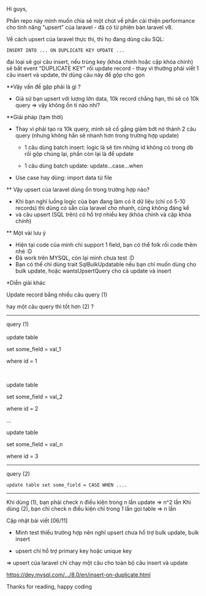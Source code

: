 Hi guys, 

Phần repo này mình muốn chia sẽ một chút về phần cải thiện performance cho tính năng "upsert" của laravel - đã có từ phiên bản laravel v8.

Về cách upsert của laravel thực thi, thì họ đang dùng câu SQL: 

`
INSERT INTO ... ON DUPLICATE KEY UPDATE ...
`

đại loại sẽ gọi câu insert, nếu trùng key (khóa chính hoặc cặp khóa chính) sẽ bắt event "DUPLICATE KEY" rồi update record - thay vì thường phải viết 1 câu insert và update, thì dùng câu này để gộp cho gọn

**Vậy vấn đề gặp phải là gì ?

- Giả sử bạn upsert với lượng lớn data, 10k record chẳng hạn, thì sẽ có 10k query => vậy không ổn tí nào nhỉ?

**Giải pháp (tạm thời)

- Thay vì phải tạo ra 10k query, mình sẽ cố gắng giảm bớt nó thành 2 câu query (nhưng không hẳn sẽ nhanh hơn trong trường hợp update)
  + 1 câu dùng batch insert: logic là sẽ tìm những id không có trong db rồi gộp chúng lại, phần còn lại là để update
  
  + 1 câu dùng batch update: update...case...when

- Use case hay dùng: import data từ file

** Vậy upsert của laravel dùng ổn trong trường hợp nào?

- Khi bạn nghĩ luồng logic của bạn đang làm có ít dữ liệu (chỉ có 5-10 records) thì dùng có sẵn của laravel cho nhanh, cũng không đáng kể
- và câu upsert (SQL trên) có hổ trợ nhiều key (khóa chính và cặp khóa chính) 

** Một vài lưu ý
- Hiện tại code của mình chỉ support 1 field, bạn có thể folk rồi code thêm nhé :D
- Đã work trên MYSQL, còn lại mình chưa test :D
- Bạn có thể chỉ dùng trait SqlBulkUpdatable nếu bạn chỉ muốn dùng cho bulk update, hoặc wantsUpsertQuery cho cả update và insert

*Diễn giải khác

Update record bằng nhiều câu query (1)

hay một câu query thì tốt hơn (2) ?

---------------------------------------------------------------------------------------------

query (1)
<br>
<br>
  update table

  set some_field = val_1

  where id = 1

  <br>

  update table

  set some_field = val_2

  where id = 2

  ...

  update table

  set some_field = val_n

  where id = 3

---------------------------------------------------------------------------------------------

query (2)

`
  update table
  set some_field = CASE WHEN ....
`

---------------------------------------------------------------------------------------------
Khi dùng (1), bạn phải check n điều kiện trong n lần update
=> n^2 lần
Khi dùng (2), bạn chỉ check n điều kiện chỉ trong 1 lần gọi table
=> n lần



Cập nhật bài viết [06/11]

- Mình test thiếu trường hợp nên nghĩ upsert chưa hổ trợ bulk update, bulk insert

- upsert chỉ hổ trợ primary key hoặc unique key

=> upsert của laravel chỉ chạy một câu cho toàn bộ câu insert và update

https://dev.mysql.com/.../8.0/en/insert-on-duplicate.html


Thanks for reading, happy coding
